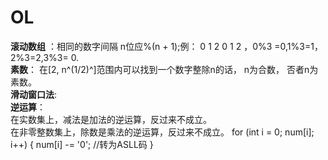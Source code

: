 

# OL





__滚动数组__ ：相同的数字间隔 n位应%(n + 1);例： 0 1 2 0 1 2 ，0%3 =0,1%3=1，2%3=2,3%3= 0.  
__素数__： 在[2, n^(1/2)^]范围内可以找到一个数字整除n的话， n为合数， 否者n为素数。  
__滑动窗口法__:  
__逆运算__：  
在实数集上，减法是加法的逆运算，反过来不成立。  
  在非零整数集上，除数是乘法的逆运算，反过来不成立。
  for (int i = 0; num[i]; i++) {
  	num[i] -= '0';  //转为ASLL码
  }

